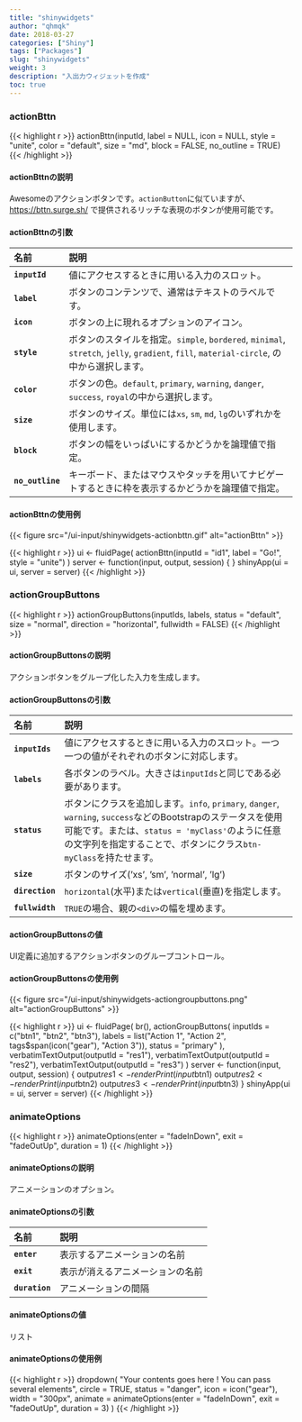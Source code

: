 ```yaml
---
title: "shinywidgets"
author: "qhmqk"
date: 2018-03-27
categories: ["Shiny"]
tags: ["Packages"]
slug: "shinywidgets"
weight: 3
description: "入出力ウィジェットを作成"
toc: true
---
```


### actionBttn

{{< highlight r >}}
actionBttn(inputId, label = NULL, icon = NULL, style = "unite", color = "default", size = "md", block = FALSE, no_outline = TRUE)
{{< /highlight >}}

#### actionBttnの説明

Awesomeのアクションボタンです。`actionButton`に似ていますが、https://bttn.surge.sh/ で提供されるリッチな表現のボタンが使用可能です。

#### actionBttnの引数

|名前|説明|
|:--|:--|
|**`inputId`**|値にアクセスするときに用いる入力のスロット。|
|**`label`**|ボタンのコンテンツで、通常はテキストのラベルです。|
|**`icon`**|ボタンの上に現れるオプションのアイコン。|
|**`style`**|ボタンのスタイルを指定。`simple`, `bordered`, `minimal`, `stretch`, `jelly`, `gradient`, `fill`, `material-circle`, の中から選択します。|
|**`color`**|ボタンの色。`default`, `primary`, `warning`, `danger`, `success`, `royal`の中から選択します。|
|**`size`**|ボタンのサイズ。単位には`xs`, `sm`, `md`, `lg`のいずれかを使用します。|
|**`block`**|ボタンの幅をいっぱいにするかどうかを論理値で指定。|
|**`no_outline`**|キーボード、またはマウスやタッチを用いてナビゲートするときに枠を表示するかどうかを論理値で指定。|

#### actionBttnの使用例

{{< figure src="/ui-input/shinywidgets-actionbttn.gif" alt="actionBttn" >}}

{{< highlight r >}}
ui <- fluidPage(
  actionBttn(inputId = "id1", label = "Go!", style = "unite")
)
server <- function(input, output, session) {
}
shinyApp(ui = ui, server = server)
{{< /highlight >}}

### actionGroupButtons

{{< highlight r >}}
actionGroupButtons(inputIds, labels, status = "default", size = "normal", direction = "horizontal", fullwidth = FALSE)
{{< /highlight >}}

#### actionGroupButtonsの説明

アクションボタンをグループ化した入力を生成します。

#### actionGroupButtonsの引数

|名前|説明|
|:--|:--|
|**`inputIds`**|値にアクセスするときに用いる入力のスロット。一つ一つの値がそれぞれのボタンに対応します。|
|**`labels`**|各ボタンのラベル。大きさは`inputIds`と同じである必要があります。|
|**`status`**|ボタンにクラスを追加します。`info`, `primary`, `danger`, `warning`, `success`などのBootstrapのステータスを使用可能です。または、`status = 'myClass'`のように任意の文字列を指定することで、ボタンにクラス`btn-myClass`を持たせます。|
|**`size`**|ボタンのサイズ(’xs’, ’sm’, ’normal’, ’lg’)|
|**`direction`**|`horizontal`(水平)または`vertical`(垂直)を指定します。|
|**`fullwidth`**|`TRUE`の場合、親の`<div>`の幅を埋めます。|

#### actionGroupButtonsの値

UI定義に追加するアクションボタンのグループコントロール。

#### actionGroupButtonsの使用例

{{< figure src="/ui-input/shinywidgets-actiongroupbuttons.png" alt="actionGroupButtons" >}}

{{< highlight r >}}
ui <- fluidPage(
  br(),
  actionGroupButtons(
    inputIds = c("btn1", "btn2", "btn3"),
    labels = list("Action 1", "Action 2", tags$span(icon("gear"), "Action 3")),
    status = "primary"
  ),
  verbatimTextOutput(outputId = "res1"),
  verbatimTextOutput(outputId = "res2"),
  verbatimTextOutput(outputId = "res3")
)
server <- function(input, output, session) {
  output$res1 <- renderPrint(input$btn1)
  output$res2 <- renderPrint(input$btn2)
  output$res3 <- renderPrint(input$btn3)
}
shinyApp(ui = ui, server = server)
{{< /highlight >}}

### animateOptions

{{< highlight r >}}
animateOptions(enter = "fadeInDown", exit = "fadeOutUp", duration = 1)
{{< /highlight >}}

#### animateOptionsの説明

アニメーションのオプション。

#### animateOptionsの引数

|名前|説明|
|:--|:--|
|**`enter`**|表示するアニメーションの名前|
|**`exit`**|表示が消えるアニメーションの名前|
|**`duration`**|アニメーションの間隔|

#### animateOptionsの値

リスト

#### animateOptionsの使用例

{{< highlight r >}}
dropdown(
  "Your contents goes here ! You can pass several elements",
  circle = TRUE, status = "danger", icon = icon("gear"), width = "300px",
  animate = animateOptions(enter = "fadeInDown", exit = "fadeOutUp", duration = 3)
)
{{< /highlight >}}


